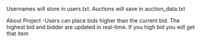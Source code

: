Usernames will store in users.txt. Auctions will save in auction_data.txt


About Project
-Users can place bids higher than the current bid. The highest bid and bidder are updated in real-time.
 If you high bid you will get that item
